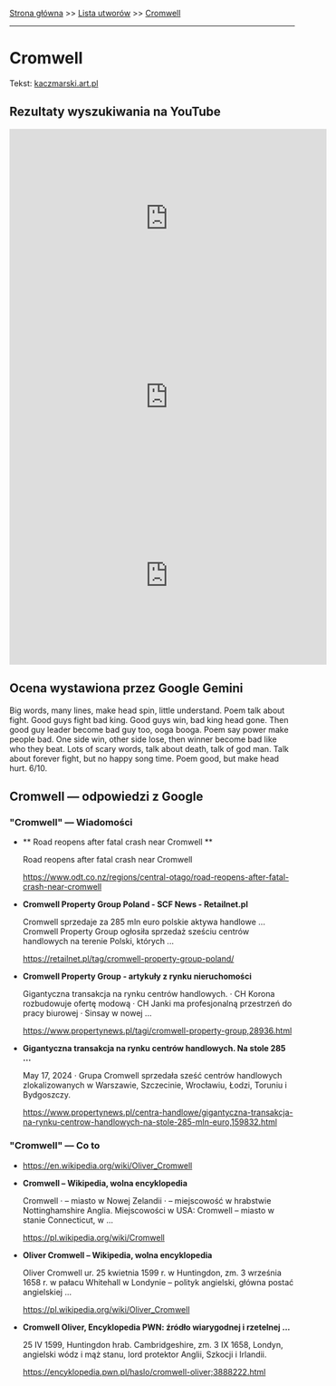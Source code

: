 [Strona główna](../index.md) >> [Lista utworów](../list.md) >> [Cromwell](102.md)

---

# Cromwell

Tekst: [kaczmarski.art.pl](https://www.kaczmarski.art.pl/tworczosc/wiersze/cromwell/)

## Rezultaty wyszukiwania na YouTube

<iframe width="560" height="315" src="https://www.youtube.com/embed/GiQZ4jL7H7M?si=IdontcarewhotheIRSsendsImnotpayingtaxes" title="YouTube video player" frameborder="0" allow="accelerometer; autoplay; clipboard-write; encrypted-media; gyroscope; picture-in-picture; web-share" referrerpolicy="strict-origin-when-cross-origin" allowfullscreen></iframe>

<iframe width="560" height="315" src="https://www.youtube.com/embed/SX6-cqBhL50?si=IdontcarewhotheIRSsendsImnotpayingtaxes" title="YouTube video player" frameborder="0" allow="accelerometer; autoplay; clipboard-write; encrypted-media; gyroscope; picture-in-picture; web-share" referrerpolicy="strict-origin-when-cross-origin" allowfullscreen></iframe>

<iframe width="560" height="315" src="https://www.youtube.com/embed/YLXvyCJSOwk?si=IdontcarewhotheIRSsendsImnotpayingtaxes" title="YouTube video player" frameborder="0" allow="accelerometer; autoplay; clipboard-write; encrypted-media; gyroscope; picture-in-picture; web-share" referrerpolicy="strict-origin-when-cross-origin" allowfullscreen></iframe>

## Ocena wystawiona przez Google Gemini

Big words, many lines, make head spin, little understand. Poem talk about fight. Good guys fight bad king. Good guys win, bad king head gone. Then good guy leader become bad guy too, ooga booga. Poem say power make people bad. One side win, other side lose, then winner become bad like who they beat. Lots of scary words, talk about death, talk of god man. Talk about forever fight, but no happy song time. Poem good, but make head hurt. 6/10.


## Cromwell — odpowiedzi z Google

### "Cromwell" — Wiadomości

- **  Road reopens after fatal crash near Cromwell  **

    Road reopens after fatal crash near Cromwell 

   <https://www.odt.co.nz/regions/central-otago/road-reopens-after-fatal-crash-near-cromwell>
- **Cromwell Property Group Poland - SCF News - Retailnet.pl**

    Cromwell sprzedaje za 285 mln euro polskie aktywa handlowe ... Cromwell Property Group ogłosiła sprzedaż sześciu centrów handlowych na terenie Polski, których ... 

   <https://retailnet.pl/tag/cromwell-property-group-poland/>
- **Cromwell Property Group - artykuły z rynku nieruchomości**

    Gigantyczna transakcja na rynku centrów handlowych. · CH Korona rozbudowuje ofertę modową · CH Janki ma profesjonalną przestrzeń do pracy biurowej · Sinsay w nowej ... 

   <https://www.propertynews.pl/tagi/cromwell-property-group,28936.html>
- **Gigantyczna transakcja na rynku centrów handlowych. Na stole 285 ...**

    May 17, 2024  ·  Grupa Cromwell sprzedała sześć centrów handlowych zlokalizowanych w Warszawie, Szczecinie, Wrocławiu, Łodzi, Toruniu i Bydgoszczy. 

   <https://www.propertynews.pl/centra-handlowe/gigantyczna-transakcja-na-rynku-centrow-handlowych-na-stole-285-mln-euro,159832.html>

### "Cromwell" — Co to

- <https://en.wikipedia.org/wiki/Oliver_Cromwell>
- **Cromwell – Wikipedia, wolna encyklopedia**

    Cromwell · – miasto w Nowej Zelandii · – miejscowość w hrabstwie Nottinghamshire Anglia. Miejscowości w USA: Cromwell – miasto w stanie Connecticut, w ... 

   <https://pl.wikipedia.org/wiki/Cromwell>
- **Oliver Cromwell – Wikipedia, wolna encyklopedia**

    Oliver Cromwell ur. 25 kwietnia 1599 r. w Huntingdon, zm. 3 września 1658 r. w pałacu Whitehall w Londynie – polityk angielski, główna postać angielskiej ... 

   <https://pl.wikipedia.org/wiki/Oliver_Cromwell>
- **Cromwell Oliver, Encyklopedia PWN: źródło wiarygodnej i rzetelnej ...**

    25 IV 1599, Huntingdon hrab. Cambridgeshire, zm. 3 IX 1658, Londyn, angielski wódz i mąż stanu, lord protektor Anglii, Szkocji i Irlandii. 

   <https://encyklopedia.pwn.pl/haslo/cromwell-oliver;3888222.html>

